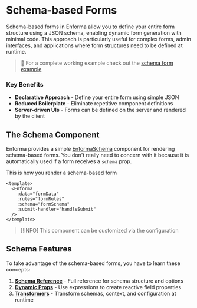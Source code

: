 # Schema-based Forms

Schema-based forms in Enforma allow you to define your entire form structure using a JSON schema, enabling dynamic form generation with minimal code. This approach is particularly useful for complex forms, admin interfaces, and applications where form structures need to be defined at runtime.

> :notebook_with_decorative_cover: For a complete working example check out the [schema form example](/examples/schema-only.md)

### Key Benefits

- **Declarative Approach** - Define your entire form using simple JSON
- **Reduced Boilerplate** - Eliminate repetitive component definitions
- **Server-driven UIs** - Forms can be defined on the server and rendered by the client

## The Schema Component

Enforma provides a simple [EnformaSchema](/field-forms/enforma-schema.md) component for rendering schema-based forms. You don't really need to concern with it because it is automatically used if a form receives a `schema` prop. 

This is how you render a schema-based form

```vue
<template>
  <Enforma
    :data="formData"
    :rules="formRules"
    :schema="formSchema"
    :submit-handler="handleSubmit"
  />
</template>
```

> [!INFO] This component can be customized via the configuration

## Schema Features

To take advantage of the schema-based forms, you have to learn these concepts:

1. **[Schema Reference](/schema-forms/schema-reference.md)** - Full reference for schema structure and options
2. **[Dynamic Props](/schema-forms/dynamic-props.md)** - Use expressions to create reactive field properties
3. **[Transformers](/schema-forms/transformers.md)** - Transform schemas, context, and configuration at runtime